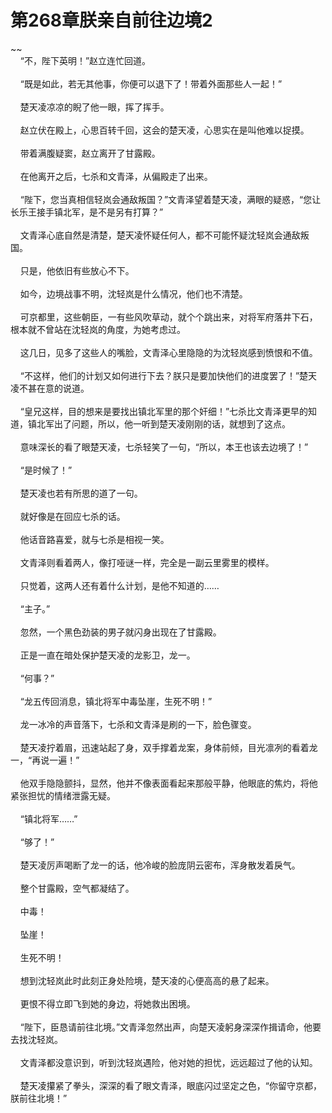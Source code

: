 # 第268章朕亲自前往边境2
~~<br>&nbsp;&nbsp;&nbsp;&nbsp;“不，陛下英明！”赵立连忙回道。<br><br>&nbsp;&nbsp;&nbsp;&nbsp;“既是如此，若无其他事，你便可以退下了！带着外面那些人一起！”<br><br>&nbsp;&nbsp;&nbsp;&nbsp;楚天凌凉凉的睨了他一眼，挥了挥手。<br><br>&nbsp;&nbsp;&nbsp;&nbsp;赵立伏在殿上，心思百转千回，这会的楚天凌，心思实在是叫他难以捉摸。<br><br>&nbsp;&nbsp;&nbsp;&nbsp;带着满腹疑窦，赵立离开了甘露殿。<br><br>&nbsp;&nbsp;&nbsp;&nbsp;在他离开之后，七杀和文青泽，从偏殿走了出来。<br><br>&nbsp;&nbsp;&nbsp;&nbsp;“陛下，您当真相信轻岚会通敌叛国？”文青泽望着楚天凌，满眼的疑惑，“您让长乐王接手镇北军，是不是另有打算？”<br><br>&nbsp;&nbsp;&nbsp;&nbsp;文青泽心底自然是清楚，楚天凌怀疑任何人，都不可能怀疑沈轻岚会通敌叛国。<br><br>&nbsp;&nbsp;&nbsp;&nbsp;只是，他依旧有些放心不下。<br><br>&nbsp;&nbsp;&nbsp;&nbsp;如今，边境战事不明，沈轻岚是什么情况，他们也不清楚。<br><br>&nbsp;&nbsp;&nbsp;&nbsp;可京都里，这些朝臣，一有些风吹草动，就个个跳出来，对将军府落井下石，根本就不曾站在沈轻岚的角度，为她考虑过。<br><br>&nbsp;&nbsp;&nbsp;&nbsp;这几日，见多了这些人的嘴脸，文青泽心里隐隐的为沈轻岚感到愤恨和不值。<br><br>&nbsp;&nbsp;&nbsp;&nbsp;“不这样，他们的计划又如何进行下去？朕只是要加快他们的进度罢了！”楚天凌不甚在意的说道。<br><br>&nbsp;&nbsp;&nbsp;&nbsp;“皇兄这样，目的想来是要找出镇北军里的那个奸细！”七杀比文青泽更早的知道，镇北军出了问题，所以，他一听到楚天凌刚刚的话，就想到了这点。<br><br>&nbsp;&nbsp;&nbsp;&nbsp;意味深长的看了眼楚天凌，七杀轻笑了一句，“所以，本王也该去边境了！”<br><br>&nbsp;&nbsp;&nbsp;&nbsp;“是时候了！”<br><br>&nbsp;&nbsp;&nbsp;&nbsp;楚天凌也若有所思的道了一句。<br><br>&nbsp;&nbsp;&nbsp;&nbsp;就好像是在回应七杀的话。<br><br>&nbsp;&nbsp;&nbsp;&nbsp;他话音路喜爱，就与七杀是相视一笑。<br><br>&nbsp;&nbsp;&nbsp;&nbsp;文青泽则看着两人，像打哑谜一样，完全是一副云里雾里的模样。<br><br>&nbsp;&nbsp;&nbsp;&nbsp;只觉着，这两人还有着什么计划，是他不知道的……<br><br>&nbsp;&nbsp;&nbsp;&nbsp;“主子。”<br><br>&nbsp;&nbsp;&nbsp;&nbsp;忽然，一个黑色劲装的男子就闪身出现在了甘露殿。<br><br>&nbsp;&nbsp;&nbsp;&nbsp;正是一直在暗处保护楚天凌的龙影卫，龙一。<br><br>&nbsp;&nbsp;&nbsp;&nbsp;“何事？”<br><br>&nbsp;&nbsp;&nbsp;&nbsp;“龙五传回消息，镇北将军中毒坠崖，生死不明！”<br><br>&nbsp;&nbsp;&nbsp;&nbsp;龙一冰冷的声音落下，七杀和文青泽是刷的一下，脸色骤变。<br><br>&nbsp;&nbsp;&nbsp;&nbsp;楚天凌拧着眉，迅速站起了身，双手撑着龙案，身体前倾，目光凛冽的看着龙一，“再说一遍！”<br><br>&nbsp;&nbsp;&nbsp;&nbsp;他双手隐隐颤抖，显然，他并不像表面看起来那般平静，他眼底的焦灼，将他紧张担忧的情绪泄露无疑。<br><br>&nbsp;&nbsp;&nbsp;&nbsp;“镇北将军……”<br><br>&nbsp;&nbsp;&nbsp;&nbsp;“够了！”<br><br>&nbsp;&nbsp;&nbsp;&nbsp;楚天凌厉声喝断了龙一的话，他冷峻的脸庞阴云密布，浑身散发着戾气。<br><br>&nbsp;&nbsp;&nbsp;&nbsp;整个甘露殿，空气都凝结了。<br><br>&nbsp;&nbsp;&nbsp;&nbsp;中毒！<br><br>&nbsp;&nbsp;&nbsp;&nbsp;坠崖！<br><br>&nbsp;&nbsp;&nbsp;&nbsp;生死不明！<br><br>&nbsp;&nbsp;&nbsp;&nbsp;想到沈轻岚此时此刻正身处险境，楚天凌的心便高高的悬了起来。<br><br>&nbsp;&nbsp;&nbsp;&nbsp;更恨不得立即飞到她的身边，将她救出困境。<br><br>&nbsp;&nbsp;&nbsp;&nbsp;“陛下，臣恳请前往北境。”文青泽忽然出声，向楚天凌躬身深深作揖请命，他要去找沈轻岚。<br><br>&nbsp;&nbsp;&nbsp;&nbsp;文青泽都没意识到，听到沈轻岚遇险，他对她的担忧，远远超过了他的认知。<br><br>&nbsp;&nbsp;&nbsp;&nbsp;楚天凌攥紧了拳头，深深的看了眼文青泽，眼底闪过坚定之色，“你留守京都，朕前往北境！”<br><br>
                    

<script>_fwqdsqadxfw()</script>
<div><script>_dfwf1dw();</script></div>
<div><script>_dfwf1agdw();</script></div>
                